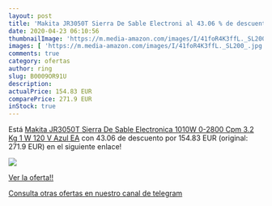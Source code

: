 ```yaml
---
layout: post
title: 'Makita JR3050T Sierra De Sable Electroni al 43.06 % de descuento'
date: 2020-04-23 06:10:56
thumbnailImage: 'https://m.media-amazon.com/images/I/41foR4K3ffL._SL200_.jpg'
images: [ 'https://m.media-amazon.com/images/I/41foR4K3ffL._SL200_.jpg' ]
comments: true
category: ofertas
author: ring
slug: B0009OR91U
description:
actualPrice: 154.83 EUR
comparePrice: 271.9 EUR
inStock: true
---
```


Está [Makita JR3050T Sierra De Sable Electronica 1010W 0-2800 Cpm 3.2 Kg  1 W  120 V  Azul  EA](https://www.amazon.com/dp/B0009OR91U/?tag=redken08-20) con 43.06 de descuento por 154.83 EUR (original: 271.9 EUR) en el siguiente enlace!

[![](https://m.media-amazon.com/images/I/41foR4K3ffL._SL200_.jpg)](https://www.amazon.com/dp/B0009OR91U/?tag=redken08-20)

[Ver la oferta!!](https://www.amazon.com/dp/B0009OR91U/?tag=redken08-20)

[Consulta otras ofertas en nuestro canal de telegram](https://t.me/s/ofertas25)
